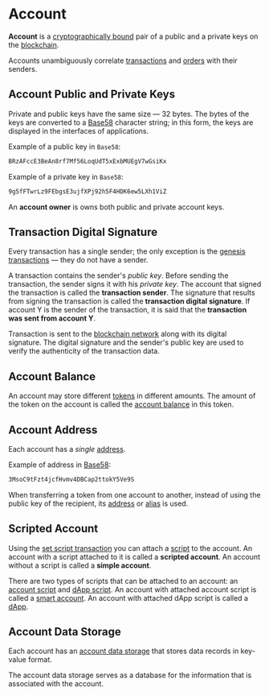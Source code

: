 # Account

**Account** is a [cryptographically bound](https://en.wikipedia.org/wiki/Public-key_cryptography) pair of a public and a private keys on the [blockchain](/en/blockchain/blockchain).

Accounts unambiguously correlate [transactions](/en/blockchain/transaction) and [orders](/en/ride/structures/common-structures/order) with their senders.

## Account Public and Private Keys

Private and public keys have the same size — 32 bytes. The bytes of the keys are converted to a [Base58](https://en.wikipedia.org/wiki/Base58) character string; in this form, the keys are displayed in the interfaces of applications.

Example of a public key in `Base58`:

```bash
BRzAFccE3BeAn8rf7Mf56LoqUdT5xExbMUEgV7wGsiKx
```

Example of a private key in `Base58`:

```bash
9g5fFTwrLz9FEbgsE3ujfXPj92h5F4HDK6ew5LXh1ViZ
```

An **account owner** is owns both public and private account keys.

## Transaction Digital Signature

Every transaction has a single sender; the only exception is the [genesis transactions](/en/blockchain/transaction-type/genesis-transaction) — they do not have a sender.

A transaction contains the sender's _public key_. Before sending the transaction, the sender signs it with his _private key_. The account that signed the transaction is called the **transaction sender**. The signature that results from signing the transaction is called the **transaction digital signature**. If account Y is the sender of the transaction, it is said that the **transaction was sent from account Y**.

Transaction is sent to the [blockchain network](/en/blockchain/blockchain-network) along with its digital signature. The digital signature and the sender's public key are used to verify the authenticity of the transaction data.

## Account Balance

An account may store different [tokens](/en/blockchain/token) in different amounts. The amount of the token on the account is called the [account balance](/en/blockchain/account/account-balance) in this token.

## Account Address

Each account has a _single_ [address](/en/blockchain/account/address).

Example of address in [Base58](https://en.wikipedia.org/wiki/Base58):

```bash
3MsoC9tFzt4jcfHvmv4DBCap2ttokY5Ve9S
```

When transferring a token from one account to another, instead of using the public key of the recipient, its [address](/en/blockchain/account/address) or [alias](/en/blockchain/account/alias) is used.

## Scripted Account

Using the [set script transaction](/en/blockchain/transaction-type/set-script-transaction) you can attach a [script](/en/ride/script) to the account. An account with a script attached to it is called a **scripted account**. An account without a script is called a **simple account**.

There are two types of scripts that can be attached to an account: an [account script](/en/ride/script/script-types/account-script) and [dApp script](/en/ride/script/script-types/dapp-script). An account with attached account script is called a [smart account](/en/blockchain/account/smart-account). An account with attached dApp script is called a [dApp](/en/blockchain/account/dapp).

## Account Data Storage

Each account has an [account data storage](/en/blockchain/account/account-data-storage) that stores data records in key-value format.

The account data storage serves as a database for the information that is associated with the account.
